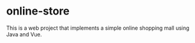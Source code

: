 # online-store

This is a web project that implements a simple online shopping mall using Java and Vue.